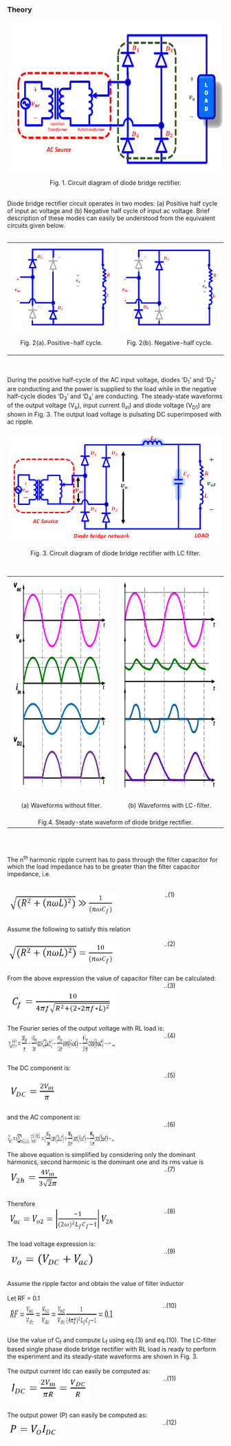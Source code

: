 ### Theory

<center>
  <img src="images/th1.png" height="350px">
  
Fig. 1. Circuit diagram of diode bridge rectifier.

</center>
<br>
Diode bridge rectifier circuit operates in two modes: (a) Positive half cycle of input ac voltage and (b) Negative half cycle of input ac voltage. Brief description of these modes can easily be understood from the equivalent circuits given below.
<br><br>

<table border="0" align="center" style="width:100%; border:none;">
  <tr>
<td style="width:50%">
<center>
  
<img src="images/th2.png">
<br><br>
Fig. 2(a). Positive-half cycle.
<br><br>
</center>
</td>
<td style="width:50%">
  
<center>

<img src="images/th3.png">
<br><br>
Fig. 2(b). Negative-half cycle.
<br><br>
</center> 
    </td>
  </tr>
</table>
<br>

<br>
During the positive half-cycle of the AC input voltage, diodes ‘D<sub>1</sub>’ and ‘D<sub>2</sub>’ are conducting and the power is supplied to the load while in the negative half-cycle diodes ‘D<sub>3</sub>’ and ‘D<sub>4</sub>’ are conducting. The steady-state waveforms of the output voltage (V<sub>o</sub>), input current (I<sub>in</sub>) and diode voltage (V<sub>D1</sub>) are shown in Fig. 3. The output load voltage is pulsating DC superimposed with ac ripple.
<br><br>

<center>
  <img src="images/th3b.png">
  
Fig. 3. Circuit diagram of diode bridge rectifier with LC filter.

</center>
<br>

<table border="0" align="center" style="width:100%; border:none;">
  <tr>
<td style="width:50%">
<center>
  
<img src="images/th4a.png" height="500px">
<br><br>
(a) Waveforms without filter.
<br><br>
</center>
</td>
<td style="width:50%">
  
<center>

<img src="images/th4b.png" height="500px">
<br><br>
(b) Waveforms with LC-filter.
<br><br>
</center> 
    </td>
  </tr>
  <tr>
    <td colspan="2" >
      <center>Fig.4. Steady-state waveform of diode bridge rectifier.</center>
    </td>
  </tr>
</table>
<br>
<br>

The n<sup>th</sup> harmonic ripple current has to pass through the filter capacitor for which the load impedance has to be greater than the filter capacitor impedance, i.e.

<br>
<div style="float: left; width:50%;">
  <img src="images/th5.png" height="60px">
</div>
<div style="float: right; width:50%; text-align:center;">
    ..(1)
</div>
<br>

<div style="float: left; width:100%;"><br>
Assume the following to satisfy this relation
<br><br>
</div>

<div style="float: left; width:50%;">
  <img src="images/th6.png" height="60px">
      </div>
<div style="float: right; width:50%; text-align:center;">
    ..(2)

</div>

<div style="float: left; width:100%;"><br>
From the above expression the value of capacitor filter can be calculated:
</div>

<div style="float: left; width:50%;"><br>
  <img src="images/th7.png" height="62px">
      </div>
<div style="float: right; width:50%; text-align:center;">
    ..(3)

</div>


<div style="float: left; width:100%;"><br>
The Fourier series of the output voltage with RL load is:
<br>
</div>

<div style="float: left; width:50%;">
  <img src="images/th8.png" height="55px">
      </div>
<div style="float: right; width:50%; text-align:center;">
    ..(4)

</div>

<div style="float: left; width:100%;"><br>
The DC component is:
</div>

<div style="float: left; width:50%;"><br>
  <img src="images/th9.png" height="60px">
      </div>
<div style="float: right; width:50%; text-align:center;">
    ..(5)

</div>
<br>

<div style="float: left; width:100%;"><br>
and the AC component is:
</div>

<div style="float: left; width:50%;"><br>
  <img src="images/th10.png" height="50px">
      </div>
<div style="float: right; width:50%; text-align:center;">
    ..(6)

</div>

<div style="float: left; width:100%;">
The above equation is simplified by considering only the dominant harmonics, second harmonic is the dominant one and its rms value is 
</div>

<div style="float: left; width:50%;">
  <img src="images/th11.png" height="60px">
      </div>
<div style="float: right; width:50%; text-align:center;">
    ..(7)

</div>


<div style="float: left; width:100%;"><br>
Therefore
</div>

<div style="float: left; width:50%;">
  <img src="images/th12.png" height="56px">
      </div>
<div style="float: right; width:50%; text-align:center;">
    ..(8)

</div>


<div style="float: left; width:100%;"><br>
The load voltage expression is:
</div>

<div style="float: left; width:50%;">
  <img src="images/th13.png" height="55px">
      </div>
<div style="float: right; width:50%; text-align:center;">
    ..(9)

</div>


<div style="float: left; width:100%;"><br>
Assume the ripple factor and obtain the value of filter inductor<br><br>
Let RF = 0.1<br>
</div>

<div style="float: left; width:50%;">
  <img src="images/th14.png" height="60px">
      </div>
<div style="float: right; width:50%; text-align:center;">
    ..(10)

</div>


<div style="float: left; width:100%;"><br>
Use the value of C<sub>f</sub> and compute L<sub>f</sub> using eq.(3) and eq.(10). The LC-filter based single phase diode bridge rectifier with RL load is ready to perform the experiment and its steady-state waveforms are shown in Fig. 3.<br><br>
The output current Idc can easily be computed as:
</div>

<div style="float: left; width:50%;">
  <img src="images/th15.png" height="65px">
      </div>
<div style="float: right; width:50%; text-align:center;">
    ..(11)

</div>


<div style="float: left; width:100%;"><br>
The output power (P) can easily be computed as:
</div>

<div style="float: left; width:50%;">
  <img src="images/th16.png" height="50px">
      </div>
<div style="float: right; width:50%; text-align:center;">
    ..(12)

</div>
